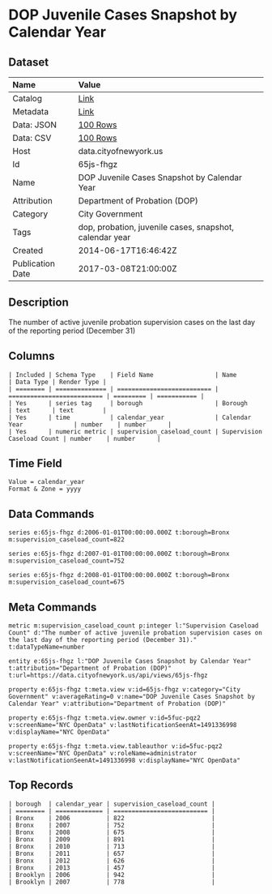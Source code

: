 # DOP Juvenile Cases Snapshot by Calendar Year

## Dataset

| Name | Value |
| :--- | :---- |
| Catalog | [Link](https://catalog.data.gov/dataset/dop-juvenile-cases-snapshot-by-calendar-year-63a0c) |
| Metadata | [Link](https://data.cityofnewyork.us/api/views/65js-fhgz) |
| Data: JSON | [100 Rows](https://data.cityofnewyork.us/api/views/65js-fhgz/rows.json?max_rows=100) |
| Data: CSV | [100 Rows](https://data.cityofnewyork.us/api/views/65js-fhgz/rows.csv?max_rows=100) |
| Host | data.cityofnewyork.us |
| Id | 65js-fhgz |
| Name | DOP Juvenile Cases Snapshot by Calendar Year |
| Attribution | Department of Probation (DOP) |
| Category | City Government |
| Tags | dop, probation, juvenile cases, snapshot, calendar year |
| Created | 2014-06-17T16:46:42Z |
| Publication Date | 2017-03-08T21:00:00Z |

## Description

The number of active juvenile probation supervision cases on the last day of the reporting period (December 31)

## Columns

```ls
| Included | Schema Type    | Field Name                 | Name                       | Data Type | Render Type |
| ======== | ============== | ========================== | ========================== | ========= | =========== |
| Yes      | series tag     | borough                    | Borough                    | text      | text        |
| Yes      | time           | calendar_year              | Calendar Year              | number    | number      |
| Yes      | numeric metric | supervision_caseload_count | Supervision Caseload Count | number    | number      |
```

## Time Field

```ls
Value = calendar_year
Format & Zone = yyyy
```

## Data Commands

```ls
series e:65js-fhgz d:2006-01-01T00:00:00.000Z t:borough=Bronx m:supervision_caseload_count=822

series e:65js-fhgz d:2007-01-01T00:00:00.000Z t:borough=Bronx m:supervision_caseload_count=752

series e:65js-fhgz d:2008-01-01T00:00:00.000Z t:borough=Bronx m:supervision_caseload_count=675
```

## Meta Commands

```ls
metric m:supervision_caseload_count p:integer l:"Supervision Caseload Count" d:"The number of active juvenile probation supervision cases on the last day of the reporting period (December 31)." t:dataTypeName=number

entity e:65js-fhgz l:"DOP Juvenile Cases Snapshot by Calendar Year" t:attribution="Department of Probation (DOP)" t:url=https://data.cityofnewyork.us/api/views/65js-fhgz

property e:65js-fhgz t:meta.view v:id=65js-fhgz v:category="City Government" v:averageRating=0 v:name="DOP Juvenile Cases Snapshot by Calendar Year" v:attribution="Department of Probation (DOP)"

property e:65js-fhgz t:meta.view.owner v:id=5fuc-pqz2 v:screenName="NYC OpenData" v:lastNotificationSeenAt=1491336998 v:displayName="NYC OpenData"

property e:65js-fhgz t:meta.view.tableauthor v:id=5fuc-pqz2 v:screenName="NYC OpenData" v:roleName=administrator v:lastNotificationSeenAt=1491336998 v:displayName="NYC OpenData"
```

## Top Records

```ls
| borough  | calendar_year | supervision_caseload_count | 
| ======== | ============= | ========================== | 
| Bronx    | 2006          | 822                        | 
| Bronx    | 2007          | 752                        | 
| Bronx    | 2008          | 675                        | 
| Bronx    | 2009          | 891                        | 
| Bronx    | 2010          | 713                        | 
| Bronx    | 2011          | 657                        | 
| Bronx    | 2012          | 626                        | 
| Bronx    | 2013          | 457                        | 
| Brooklyn | 2006          | 942                        | 
| Brooklyn | 2007          | 778                        | 
```